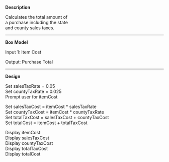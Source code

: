 **Description**

Calculates the total amount of  
a purchase including the state  
and county sales taxes.

********************************************

**Box Model**

Input 1: Item Cost

Output: Purchase Total

********************************************

**Design**

Set salesTaxRate = 0.05  
Set countyTaxRate = 0.025  
Prompt user for itemCost

Set salesTaxCost = itemCost * salesTaxRate  
Set countyTaxCost = itemCost * countyTaxRate  
Set totalTaxCost = salesTaxCost + countyTaxCost  
Set totalCost = itemCost + totalTaxCost

Display itemCost  
Display salesTaxCost  
Display countyTaxCost  
Display totalTaxCost  
Display totalCost
